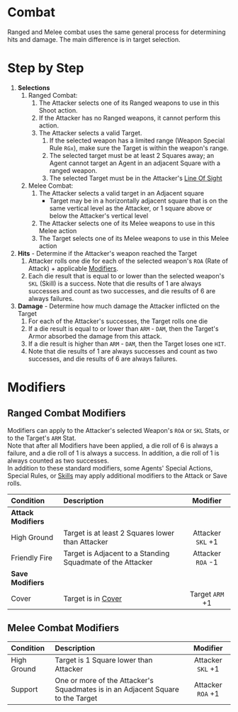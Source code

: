 # Combat

Ranged and Melee combat uses the same general process for determining hits and damage. The main difference is in target selection.

# Step by Step

1. **Selections**
    1. Ranged Combat:
        1. The Attacker selects one of its Ranged weapons to use in this Shoot action.
        1. If the Attacker has no Ranged weapons, it cannot perform this action.
        1. The Attacker selects a valid Target.
            1. If the selected weapon has a limited range (Weapon Special Rule `RGx`), make sure the Target is within the weapon's range.
            1. The selected target must be at least 2 Squares away; an Agent cannot target an Agent in an adjacent Square with a ranged weapon.
            1. The selected Target must be in the Attacker's [Line Of Sight](../1.Introduction/5.LineOfSight.md)
    1. Melee Combat:
        1. The Attacker selects a valid target in an Adjacent square
            - Target may be in a horizontally adjacent square that is on the same vertical level as the Attacker, or 1 square above or below the Attacker's vertical level
        1. The Attacker selects one of its Melee weapons to use in this Melee action
        1. The Target selects one of its Melee weapons to use in this Melee action
1. **Hits** - Determine if the Attacker's weapon reached the Target
    1. Attacker rolls one die for each of the selected weapon's `ROA` (Rate of Attack) + applicable [Modifiers]().
    1. Each die result that is equal to or lower than the selected weapon's `SKL` (Skill) is a success. Note that die results of 1 are always successes and count as two successes, and die results of 6 are always failures.
1. **Damage** - Determine how much damage the Attacker inflicted on the Target
    1. For each of the Attacker's successes, the Target rolls one die
    1. If a die result is equal to or lower than `ARM` - `DAM`, then the Target's Armor absorbed the damage from this attack. 
    1. If a die result is higher than `ARM` - `DAM`, then the Target loses one `HIT`.
    1. Note that die results of 1 are always successes and count as two successes, and die results of 6 are always failures.

# Modifiers

## Ranged Combat Modifiers

Modifiers can apply to the Attacker's selected Weapon's `ROA` or `SKL` Stats, or to the Target's `ARM` Stat.  
Note that after all Modifiers have been applied, a die roll of 6 is always a failure, and a die roll of 1 is always a success. In addition, a die roll of 1 is always counted as two successes.  
In addition to these standard modifiers, some Agents' Special Actions, Special Rules, or [Skills](../2.Squads/1.StatCards.md#skills) may apply additional modifiers to the Attack or Save rolls.

|Condition|Description|Modifier|
|:---|:---|:---:|
|**Attack Modifiers**|
|High Ground|Target is at least 2 Squares lower than Attacker|Attacker `SKL` +1|
|Friendly Fire|Target is Adjacent to a Standing Squadmate of the Attacker|Attacker `ROA` -1|
|**Save Modifiers**|
|Cover|Target is in [Cover](../1.Introduction/5.LineOfSight.md#cover)|Target `ARM` +1|

## Melee Combat Modifiers

|Condition|Description|Modifier|
|:---|:---|:---:|
|High Ground|Target is 1 Square lower than Attacker|Attacker `SKL` +1|
|Support|One or more of the Attacker's Squadmates is in an Adjacent Square to the Target|Attacker `ROA` +1|